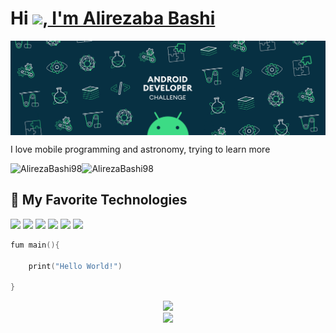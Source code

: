 # Hi <img src="https://media.giphy.com/media/hvRJCLFzcasrR4ia7z/giphy.gif" width="25px">,<a href="https://github.com/alirezabashi98"> I'm Alirezaba Bashi </a>

<img align="center" alt="wallpaper" src="https://github.com/alirezabashi98/alirezabashi98/raw/main/images/android.gif"/>


I love mobile programming and astronomy, trying to learn more

<a href="https://t.me/alirezabashi_98">
  <img align="left" alt="AlirezaBashi98" src="https://img.shields.io/badge/telegram-informational?style=flat&logo=telegram&logoColor=white&color=informational" />
</a>
<a href="https://instagram.com/alirezabashi_98">
  <img align="left" alt="AlirezaBashi98" src="https://img.shields.io/badge/instagram-informational?style=flat&logo=instagram&logoColor=white&color=informational" />
</a>
<br>

## 🔧 My Favorite Technologies

![](https://img.shields.io/badge/OS-Linux-informational?style=flat&logo=linux&logoColor=white&color=informational)
![](https://img.shields.io/badge/OS-Android-informational?style=flat&logo=android&logoColor=white&color=informational)
![](https://img.shields.io/badge/lang-kotlin-informational?style=flat&logo=kotlin&logoColor=white&color=informational)
![](https://img.shields.io/badge/IDE-Android_Studio-informational?style=flat&logo=android&logoColor=white&color=informational)
![](https://img.shields.io/badge/IDE-vscode-informational?style=flat&logo=visual-studio-code&logoColor=white&color=informational)
![](https://img.shields.io/badge/Tools-MySQL-informational?style=flat&logo=mysql&logoColor=white&color=informational)

```kotlin
fum main(){

    print("Hello World!")

}
```

<div align="center" >
    <img src="https://github-readme-stats.vercel.app/api/top-langs/?username=alirezabashi98&bg_color=20,5f2c82,49a09d&title_color=fff&text_color=fff&count_private=true"><br>
    <img src="https://github-readme-stats.vercel.app/api?username=alirezabashi98&show_icons=true&bg_color=25,1A2980,26D0CE&title_color=fff&text_color=fff&count_private=true">
</div>
